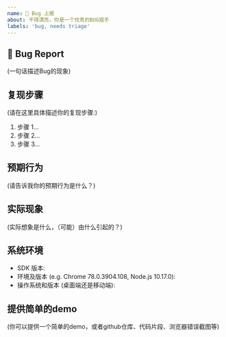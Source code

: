 ```yaml
---
name: 🐛 Bug 上报
about: 干得漂亮，你是一个优秀的BUG猎手
labels: 'bug, needs triage'
---
```


## 🐛 Bug Report

(一句话描述Bug的现象)

## 复现步骤

(请在这里具体描述你的复现步骤:)

1. 步骤 1...
2. 步骤 2...
3. 步骤 3...

## 预期行为

(请告诉我你的预期行为是什么？)

## 实际现象

<!--
  集成中是否遇到什么错误?
  如果有一些现象超出你的预期?
  请在下方详细的介绍问题的现象以及可能因素.
-->

(实际想象是什么，（可能）由什么引起的？)

## 系统环境

- SDK 版本:
- 环境及版本 (e.g. Chrome 78.0.3904.108, Node.js 10.17.0):
- 操作系统和版本 (桌面端还是移动端):

## 提供简单的demo

(你可以提供一个简单的demo，或者github仓库、代码片段、浏览器错误截图等)

<!--
  What happens if you skip this step?

  Someone will read your bug report, and maybe will be able to help you,
  but it’s unlikely that it will get much attention from the team. Eventually,
  the issue will likely get closed in favor of issues that have reproducible demos.

  Please remember that:

    * Issues without reproducible demos have a very low priority.
    * The person fixing the bug would have to do that anyway. Please be respectful of their time.
    * You might figure out the issues yourself as you work on extracting it.

  Thanks for helping us help you!
-->
